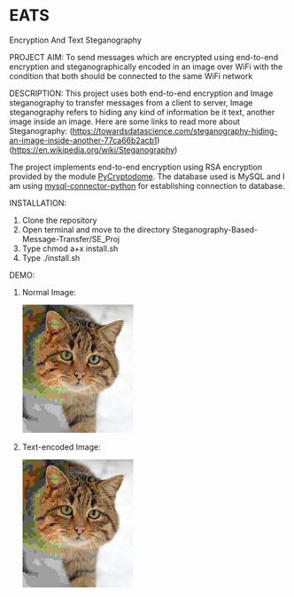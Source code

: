 # EATS
Encryption And Text Steganography

PROJECT AIM:
To send messages which are encrypted using end-to-end encryption and steganographically encoded in an image over WiFi
with the condition that both should be connected to the same WiFi
network

DESCRIPTION:
This project uses both end-to-end encryption and Image steganography to transfer messages from a client to server,
Image steganography refers to hiding any kind of information be it text, another image inside an image.
Here are some links to read more about Steganography:
(https://towardsdatascience.com/steganography-hiding-an-image-inside-another-77ca66b2acb1)
(https://en.wikipedia.org/wiki/Steganography)

The project implements end-to-end encryption using RSA encryption provided by the module [PyCryptodome](https://pycryptodome.readthedocs.io/en/latest/).
The database used is MySQL and I am using [mysql-connector-python](https://dev.mysql.com/doc/connector-python/en/) for establishing connection to database.

INSTALLATION:
1. Clone the repository
2. Open terminal and move to the directory Steganography-Based-Message-Transfer/SE_Proj
3. Type chmod a+x install.sh
4. Type ./install.sh

DEMO:
1. Normal Image:  




    ![](cat.png)

2. Text-encoded Image:




    ![](new.png)

